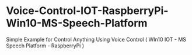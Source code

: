 # Voice-Control-IOT-RaspberryPi-Win10-MS-Speech-Platform
Simple Example for Control Anything Using Voice Control ( WIn10 IOT - MS Speech Platform - RaspberryPi )
